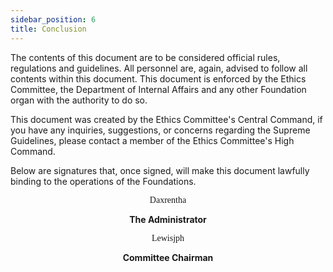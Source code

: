 ```yaml
---
sidebar_position: 6
title: Conclusion
---
```


<link rel="stylesheet" type="text/css" href="//fonts.googleapis.com/css?family=Great+Vibes"/>
<link rel="stylesheet" type="text/css" href="//fonts.googleapis.com/css?family=Mrs+Saint+Delafield" />

The contents of this document are to be considered official rules, regulations and guidelines. All personnel are, again, advised to follow all contents within this document. This document is enforced by the Ethics Committee, the Department of Internal Affairs and any other Foundation organ with the authority to do so.

This document was created by the Ethics Committee's Central Command, if you have any inquiries, suggestions, or concerns regarding the Supreme Guidelines, please contact a member of the Ethics Committee's High Command. 

Below are signatures that, once signed, will make this document lawfully binding to the operations of the Foundations. 

<center><p style="font-family:'Mrs Saint Delafield'">Daxrentha</p></center>
<center><strong>The Administrator</strong></center>

<center><p style="font-family:'Great Vibes'">Lewisjph</p></center>
<center><strong>Committee Chairman</strong></center>